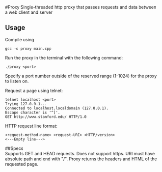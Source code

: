 #Proxy
Single-threaded http proxy that passes requests and data between a web client and server

## Usage
Compile using
    
    gcc -o proxy main.cpp

Run the proxy in the terminal with the following command:

    ./proxy <port>
    
Specify a port number outside of the reserved range (1-1024) for the proxy to listen on. 
    
Request a page using telnet:

    telnet localhost <port>
    Trying 127.0.0.1...
    Connected to localhost.localdomain (127.0.0.1).
    Escape character is '^]'.
    GET http://www.stanford.edu/ HTTP/1.0

HTTP request line format: 

    <request-method-name> <request-URI> <HTTP/version>
    <---Empty line--->
 
##Specs   
Supports GET and HEAD requests. Does not support https. URI must have absolute path and end with "/".
Proxy returns the headers and HTML of the requested page. 
